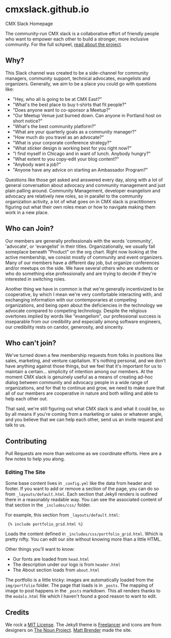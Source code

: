 # cmxslack.github.io
CMX Slack Homepage

The community-run CMX slack is a collaborative effort of friendly people who want to empower each other to build a stronger, more inclusive community. For the full schpeel, [read about the project](https://github.com/cmxslack/getting-started).

## Why?
This Slack channel was created to be a side-channel for community managers, community support, technical advocates, evangelists and
organizers. Generally, we aim to be a place you could go with questions like:

* "Hey, who all is going to be at CMX East?"
* "What's the best place to buy t-shirts that fit people?"
* "Does anyone want to co-sponsor a Meetup?"
* "Our Meetup Venue just burned down. Can anyone in Portland host on short notice?"
* "What's the best community platform?"
* "What are your quarterly goals as a community manager?"
* "How much do you travel as an advocate?"
* "What is your corporate conference strategy?"
* "What sticker design is working best for you right now?"
* "I find myself in Chicago and in want of lunch. Anybody hungry?"
* "What extent to you copy-edit your blog content?"
* "Anybody want a job?"
* "Anyone have any advice on starting an Ambassador Program?"

Questions like those get asked and answered every day, along with a lot
of general conversation about advocacy and community management and just plain
palling around. Community Management, developer evangelism and advocacy are relatively new roles, so
in parallel to the community organization activity, a lot of what goes on in
CMX slack is practitioners figuring out what their own roles mean or how to navigate
making them work in a new place.

## Who can Join?
Our members are generally professionals with the words 'community', 'advocate',
or 'evangelist' in their titles. Organizationally, we usually fall someplace
beneath "Product" on the org chart. Right now looking at the active membership,
we consist mostly of community and event organizers. Many of our members have a
different day job, but organize conferences and/or meetups on the side. We have
several others who are students or who do something else professionally and are
trying to decide if they're interested in switching roles.

Another thing we have in common is that we're generally incentivized to be
cooperative, by which I mean we're very comfortable interacting with, and
exchanging information with our contemporaries at competing organizations, and
being open about the deficiencies in the technology we advocate compared to
competing technology. Despite the religious overtones implied by words like
"evangelism", our professional success is inseparable from our credibility and
especially among software engineers, our credibility rests on candor,
generosity, and sincerity.

## Who can't join?
We've turned down a few membership requests from folks in positions like sales,
marketing, and venture capitalism. It's nothing personal, and we don't have
anything against those things, but we feel that it's important for us to
maintain a certain... simplicity of intention among our members.  At the
moment CMX slack is genuinely useful as a means of creating ad-hoc dialog between
community and advocacy people in a wide range of organizations, and for that to
continue and grow, we need to make sure that all of our members are cooperative
in nature and both willing and able to help each other out.

That said, we're still figuring out what CMX slack is and what it could be, so by
all means if you're coming from a marketing or sales or whatever angle, and you
believe that we can help each other, send us an invite request and talk to us.

## Contributing

Pull Requests are more than welcome as we coordinate efforts. Here are a few notes to help you along.

### Editing The Site

Some base content lives in `_config.yml` like the data from header and footer. If you want to add or remove a section of the page, you can do so from `_layouts/default.html`. Each section that Jekyll renders is outlined there in a reasonably readable way. You can see the associated content of that section in the `_includes/css/` folder.

For example, this section from `_layouts/default.html`:

     {% include portfolio_grid.html %}

Loads the content defined in `_includes/css/portfolio_grid.html`. Which is pretty nifty. You can edit our site without knowing more than a little HTML.

Other things you'll want to know:

* Our fonts are loaded from `head.html`
* The description under our logo is from `header.html`
* The About section loads from `about.html`

The portfolio is a little tricky: images are automatically loaded from the `img/portfolio` folder. The page that loads is in `_posts`. The mapping of image to post happens in the `_posts` markdown. This all renders thanks to the `modals.html` file which I haven't found a good reason to want to edit.

## Credits

We rock a [MIT License]([LICENSE]). The Jekyll theme is [Freelancer](http://jekyllthemes.org/themes/freelancer/) and icons are from designers on [The Noun Project](http://thenounproject.com). [Matt Brender](http://github.com/mjbrender) made the site.
